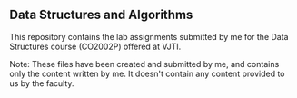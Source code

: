 ## Data Structures and Algorithms

This repository contains the lab assignments submitted by me for the Data Structures course (CO2002P) offered at VJTI.

Note: These files have been created and submitted by me, and contains only the content written by me. It doesn't contain any content provided to us by the faculty. 
